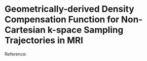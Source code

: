 # Geometrically-derived Density Compensation Function for Non-Cartesian k-space Sampling Trajectories in MRI
Reference: 
